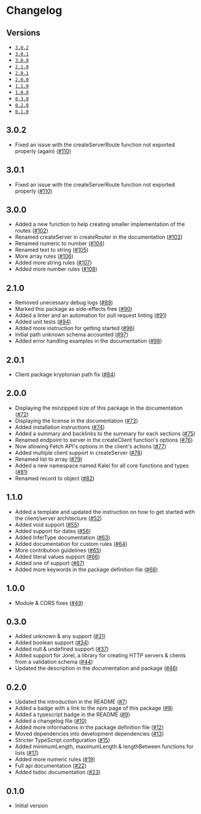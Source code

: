 # Changelog

## Versions

- [`3.0.2`](#302)
- [`3.0.1`](#301)
- [`3.0.0`](#300)
- [`2.1.0`](#210)
- [`2.0.1`](#201)
- [`2.0.0`](#200)
- [`1.1.0`](#110)
- [`1.0.0`](#100)
- [`0.3.0`](#030)
- [`0.2.0`](#020)
- [`0.1.0`](#010)

## 3.0.2

- Fixed an issue with the createServerRoute function not exported properly (again) ([#110](https://github.com/aminnairi/kryptonian/pull/110))

## 3.0.1

- Fixed an issue with the createServerRoute function not exported properly ([#110](https://github.com/aminnairi/kryptonian/pull/110))

## 3.0.0

- Added a new function to help creating smaller implementation of the routes ([#102](https://github.com/aminnairi/kryptonian/pull/102))
- Renamed createServer in createRouter in the documentation ([#103](https://github.com/aminnairi/kryptonian/pull/103))
- Renamed numeric to number ([#104](https://github.com/aminnairi/kryptonian/pull/104))
- Renamed text to string ([#105](https://github.com/aminnairi/kryptonian/pull/105))
- More array rules ([#106](https://github.com/aminnairi/kryptonian/pull/106))
- Added more string rules ([#107](https://github.com/aminnairi/kryptonian/pull/107))
- Added more number rules ([#108](https://github.com/aminnairi/kryptonian/pull/108))

## 2.1.0

- Removed unecessary debug logs ([#89](https://github.com/aminnairi/kryptonian/pull/89))
- Marked this package as side-effects free ([#90](https://github.com/aminnairi/kryptonian/pull/90))
- Added a linter and an automation for pull request linting ([#91](https://github.com/aminnairi/kryptonian/pull/91))
- Added unit tests ([#94](https://github.com/aminnairi/kryptonian/pull/94))
- Added more instruction for getting started ([#96](https://github.com/aminnairi/kryptonian/pull/96))
- Initial path unknown schema accounted ([#97](https://github.com/aminnairi/kryptonian/pull/97))
- Added error handling examples in the documentation ([#98](https://github.com/aminnairi/kryptonian/pull/98))

## 2.0.1

- Client package kryptonian path fix ([#84](https://github.com/aminnairi/kryptonian/pull/84))

## 2.0.0

- Displaying the minzipped size of this package in the documentation ([#72](https://github.com/aminnairi/kryptonian/pull/72))
- Displaying the license in the documentation ([#73](https://github.com/aminnairi/kryptonian/pull/73))
- Added installation instructions ([#74](https://github.com/aminnairi/kryptonian/pull/74))
- Added a summary and backlinks to the summary for each sections ([#75](https://github.com/aminnairi/kryptonian/pull/75))
- Renamed endpoint to server in the createClient function's options ([#76](https://github.com/aminnairi/kryptonian/pull/76))
- Now allowing Fetch API's options in the client's actions ([#77](https://github.com/aminnairi/kryptonian/pull/77))
- Added multiple client support in createServer ([#78](https://github.com/aminnairi/kryptonian/pull/78))
- Renamed list to array ([#79](https://github.com/aminnairi/kryptonian/pull/79))
- Added a new namespace named Kalel for all core functions and types ([#81](https://github.com/aminnairi/kryptonian/pull/81))
- Renamed record to object ([#82](https://github.com/aminnairi/kryptonian/pull/82))

## 1.1.0

- Added a template and updated the instruction on how to get started with the client/server architecture ([#52](https://github.com/aminnairi/kryptonian/pull/52))
- Added void support ([#55](https://github.com/aminnairi/kryptonian/pull/55))
- Added support for dates ([#56](https://github.com/aminnairi/kryptonian/pull/56))
- Added InferType documentation ([#63](https://github.com/aminnairi/kryptonian/pull/63))
- Added documentation for custom rules ([#64](https://github.com/aminnairi/kryptonian/pull/64))
- More contribution guidelines ([#65](https://github.com/aminnairi/kryptonian/pull/65))
- Added literal values support ([#66](https://github.com/aminnairi/kryptonian/pull/66))
- Added one of support ([#67](https://github.com/aminnairi/kryptonian/pull/67))
- Added more keywords in the package definition file ([#68](https://github.com/aminnairi/kryptonian/pull/68))

## 1.0.0

- Module & CORS fixes ([#49](https://github.com/aminnairi/kryptonian/pull/49))

## 0.3.0

- Added unknown & any support ([#31](https://github.com/aminnairi/kryptonian/pull/31))
- Added boolean support ([#34](https://github.com/aminnairi/kryptonian/pull/34))
- Added null & undefined support ([#37](https://github.com/aminnairi/kryptonian/pull/37))
- Added support for Jorel, a library for creating HTTP servers & clients from a validation schema ([#44](https://github.com/aminnairi/kryptonian/pull/44))
- Updated the description in the documentation and package ([#46](https://github.com/aminnairi/kryptonian/pull/46))

## 0.2.0

- Updated the introduction in the README ([#7](https://github.com/aminnairi/kryptonian/pull/7))
- Added a badge with a link to the npm page of this package ([#8](https://github.com/aminnairi/kryptonian/pull/8))
- Added a typescript badge in the README ([#9](https://github.com/aminnairi/kryptonian/pull/9))
- Added a changelog file ([#10](https://github.com/aminnairi/kryptonian/pull/10))
- Added more informations in the package definition file ([#12](https://github.com/aminnairi/kryptonian/pull/12))
- Moved dependencies into development dependencies ([#13](https://github.com/aminnairi/kryptonian/pull/13))
- Stricter TypeScript configuration ([#15](https://github.com/aminnairi/kryptonian/pull/15))
- Added minimumLength, maximumLength & lengthBetween functions for lists ([#17](https://github.com/aminnairi/kryptonian/pull/17))
- Added more numeric rules ([#19](https://github.com/aminnairi/kryptonian/pull/19))
- Full api documentation ([#22](https://github.com/aminnairi/kryptonian/pull/22))
- Added tsdoc documentation ([#23](https://github.com/aminnairi/kryptonian/pull/23))

## 0.1.0

- Initial version